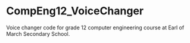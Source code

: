 # CompEng12_VoiceChanger
Voice changer code for grade 12 computer engineering course at Earl of March Secondary School.

